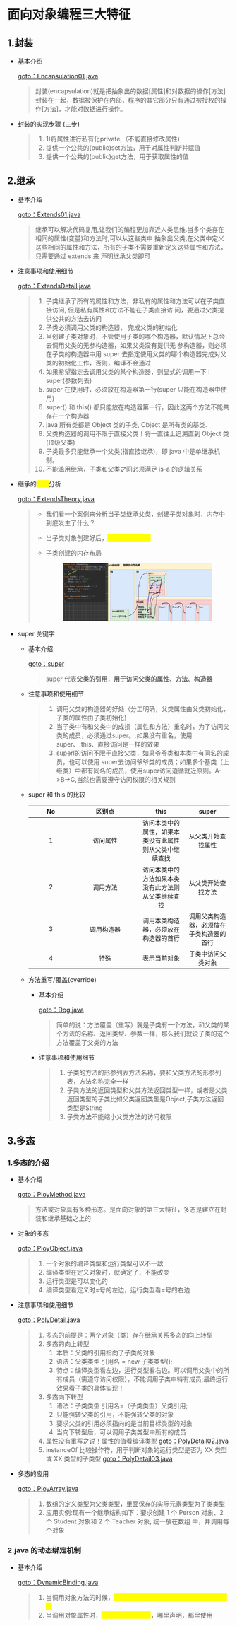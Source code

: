 # 面向对象编程三大特征

## 1.封装

*   基本介绍

    [goto：Encapsulation01.java](https://gitee.com/jia-yan\_dong/code/blob/master/Java/javacode/chapter08/src/com/hspedu/encap/Encapsulation01.java)

    > 封装(encapsulation)就是把抽象出的数据\[属性]和对数据的操作\[方法]封装在一起，数据被保护在内部，程序的其它部分只有通过被授权的操作\[方法]，才能对数据进行操作。


*   封装的实现步骤 (三步)

    > 1. 1\)将属性进行私有化private,（不能直接修改属性)&#x20;
    > 2. 提供一个公共的(public)set方法，用于对属性判断并赋值
    > 3. 提供一个公共的(public)get方法，用于获取属性的值&#x20;

## 2.继承

*   基本介绍

    [goto：Extends01.java](https://gitee.com/jia-yan\_dong/code/blob/master/Java/javacode/chapter08/src/com/hspedu/extend\_/Extends01.java)

    > 继承可以解决代码复用,让我们的编程更加靠近人类思维.当多个类存在相同的属性(变量)和方法时,可以从这些类中 抽象出父类,在父类中定义这些相同的属性和方法，所有的子类不需要重新定义这些属性和方法，只需要通过 extends 来 声明继承父类即可
*   注意事项和使用细节

    [goto：ExtendsDetail.java](https://gitee.com/jia-yan\_dong/code/blob/master/Java/javacode/chapter08/src/com/hspedu/extend\_/ExtendsDetail.java)

    > 1. 子类继承了所有的属性和方法，非私有的属性和方法可以在子类直接访问, 但是私有属性和方法不能在子类直接访 问，要通过父类提供公共的方法去访问
    > 2. 子类必须调用父类的构造器， 完成父类的初始化
    > 3. 当创建子类对象时，不管使用子类的哪个构造器，默认情况下总会去调用父类的无参构造器，如果父类没有提供无 参构造器，则必须在子类的构造器中用 super 去指定使用父类的哪个构造器完成对父类的初始化工作，否则，编译不会通过
    > 4. 如果希望指定去调用父类的某个构造器，则显式的调用一下 : super(参数列表)
    > 5. super 在使用时，必须放在构造器第一行(super 只能在构造器中使用)
    > 6. super() 和 this() 都只能放在构造器第一行，因此这两个方法不能共存在一个构造器
    > 7. java 所有类都是 Object 类的子类, Object 是所有类的基类.
    > 8. 父类构造器的调用不限于直接父类！将一直往上追溯直到 Object 类(顶级父类)
    > 9. 子类最多只能继承一个父类(指直接继承)，即 java 中是单继承机制。
    > 10. 不能滥用继承，子类和父类之间必须满足 is-a 的逻辑关系


*   继承的<mark style="color:yellow;">**本质**</mark>分析

    [goto：ExtendsTheory.java](https://gitee.com/jia-yan\_dong/code/blob/master/Java/javacode/chapter08/src/com/hspedu/extend\_/ExtendsTheory.java)

    > * 我们看一个案例来分析当子类继承父类，创建子类对象时，内存中到底发生了什么？
    > * 当子类对象创建好后，<mark style="color:yellow;">建立查找的关系</mark>
    > *   子类创建的内存布局
    >
    >     <figure><img src="../../../.gitbook/assets/image (7).png" alt=""><figcaption></figcaption></figure>
*   super 关键字

    *   基本介绍

        [goto：super](https://gitee.com/jia-yan\_dong/code/blob/master/Java/javacode/chapter08/src/com/hspedu/extend\_/super\_/)

        > super 代表**父类的引用**，**用于访问父类的属性**、**方法**、**构造器**



    *   注意事项和使用细节

        > 1. 调用父类的构造器的好处（分工明确，父类属性由父类初始化，子类的属性由子类初始化)
        > 2. 当子类中有和父类中的成损（属性和方法）重名时，为了访问父类的成员，必须通过super。.如果没有重名，使用super、.this、直接访问是一样的效果
        > 3. superl的访问不限于直接父类，如果爷爷类和本类中有同名的成员，也可以使用 super去访问爷爷类的成员；如果多个基类（上级类）中都有同名的成员，使用super访问遵循就近原则。A->B->C,当然也需要遵守访问权限的相关规则


    *   super 和 this 的比较



        <table><thead><tr><th width="88" align="center">No</th><th width="130" align="center">区别点</th><th align="center">this</th><th align="center">super</th></tr></thead><tbody><tr><td align="center">1</td><td align="center">访问属性</td><td align="center">访问本类中的属性，如果本类没有此属性则从父类中继续查找</td><td align="center">从父类开始查找属性</td></tr><tr><td align="center">2</td><td align="center">调用方法</td><td align="center">访问本类中的方法如果本类没有此方法则从父类继续查找</td><td align="center">从父类开始查找方法</td></tr><tr><td align="center">3</td><td align="center">调用构造器</td><td align="center">调用本类构造器，必须放在构造器的首行</td><td align="center">调用父类构造器，必须放在子类构造器的首行</td></tr><tr><td align="center">4</td><td align="center">特殊</td><td align="center">表示当前对象</td><td align="center">子类中访问父类对象</td></tr></tbody></table>
    *   方法重写/覆盖(override)

        *   基本介绍

            [goto：Dog.java](https://gitee.com/jia-yan\_dong/code/blob/master/Java/javacode/chapter08/src/com/hspedu/extend\_/override\_/Dog.java)

            > 简单的说：方法覆盖（重写）就是子类有一个方法，和父类的某个方法的名称、返回类型、参数一样，那么我们就说子类的这个方法覆盖了父类的方法



        *   注意事项和使用细节

            > 1. 子类的方法的形参列表方法名称，要和父类方法的形参列表，方法名称完全一样
            > 2. 子类方法的返回类型和父类方法返回类型一样，或者是父类返回类型的子类比如父类返回类型是Object,子类方法返回类型是String
            > 3. 子类方法不能缩小父类方法的访问权限

## 3.多态

### 1.多态的介绍

*   基本介绍

    [goto：PloyMethod.java](https://gitee.com/jia-yan\_dong/code/blob/master/Java/javacode/chapter08/src/com/hspedu/poly\_/PolyMethod.java)

    > 方法或对象具有多种形态。是面向对象的第三大特征，多态是建立在封装和继承基础之上的


*   对象的多态

    [goto：PloyObject.java](https://gitee.com/jia-yan\_dong/code/blob/master/Java/javacode/chapter08/src/com/hspedu/poly\_/objectpoly\_/PolyObject.java)

    > 1. 一个对象的编译类型和运行类型可以不一致
    > 2. 编译类型在定义对象时，就确定了，不能改变
    > 3. 运行类型是可以变化的
    > 4. 编译类型看定义时=号的左边，运行类型看=号的右边


*   注意事项和使用细节

    [goto：PolyDetail.java](https://gitee.com/jia-yan\_dong/code/blob/master/Java/javacode/chapter08/src/com/hspedu/poly\_/detail\_/PolyDetail.java)

    > 1. 多态的前提是：两个对象（类）存在继承关系多态的向上转型
    > 2. 多态的向上转型
    >    1. 本质：父类的引用指向了子类的对象
    >    2. 语法：父类类型  引用名 = new 子类类型();
    >    3. 特点：编译类型看左边，运行类型看右边。可以调用父类中的所有成员（需遵守访问权限），不能调用子类中特有成员;最终运行效果看子类的具体实现！
    > 3. 多态向下转型
    >    1. 语法：子类类型 引用名=（子类类型）父类引用;
    >    2. 只能强转父类的引用，不能强转父类的对象
    >    3. 要求父类的引用必须指向的是当前目标类型的对象
    >    4. 当向下转型后，可以调用子类类型中所有的成员
    > 4. 属性没有重写之说！属性的值看编译类型 [goto：PolyDetail02.java](https://gitee.com/jia-yan\_dong/code/blob/master/Java/javacode/chapter08/src/com/hspedu/poly\_/detail\_/PolyDetail02.java)
    > 5. instanceOf 比较操作符，用于判断对象的运行类型是否为 XX 类型或 XX 类型的子类型 [goto：PolyDetail03.java](https://gitee.com/jia-yan\_dong/code/blob/master/Java/javacode/chapter08/src/com/hspedu/poly\_/detail\_/PolyDetail03.java)


*   多态的应用

    [goto：PloyArray.java](https://gitee.com/jia-yan\_dong/code/blob/master/Java/javacode/chapter08/src/com/hspedu/poly\_/polyar\_/PloyArray.java)

    > 1. 数组的定义类型为父类类型，里面保存的实际元素类型为子类类型&#x20;
    > 2. 应用实例:现有一个继承结构如下：要求创建 1 个 Person 对象、2 个 Student 对象和 2 个 Teacher 对象, 统一放在数组 中，并调用每个对象

### 2.java 的动态绑定机制

*   基本介绍

    [goto：DynamicBinding.java](https://gitee.com/jia-yan\_dong/code/blob/master/Java/javacode/chapter08/src/com/hspedu/poly\_/dynamic\_/DynamicBinding.java)

    > 1. 当调用对象方法的时候，<mark style="color:yellow;">该方法会和该对象的内存地址/运行类型绑定</mark>
    > 2. 当调用对象属性时，<mark style="color:yellow;">没有动态绑定机制</mark>，哪里声明，那里使用
